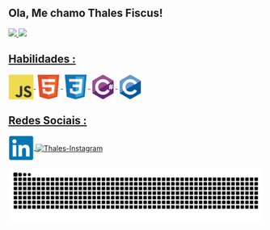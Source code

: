 ## Ola, Me chamo Thales Fiscus!

<div>
  <a href="https://github.com/ThalesF01">
  <img height="180em" src="https://github-readme-stats.vercel.app/api?username=ThalesF01&show_icons=true&theme=dracula&include_all_commits=true&count_private=true"/>
  <img height="180em" src="https://github-readme-stats.vercel.app/api/top-langs/?username=ThalesF01&layout=compact&langs_count=16&theme=dracula"/>
<div>

## Habilidades :
<div style="display: inline_block">
<img align="center" alt="JavaScript" height="50" width="50" src="https://raw.githubusercontent.com/devicons/devicon/master/icons/javascript/javascript-original.svg"      style="max.width:100%;">

<img align="center" alt="HTML" height="50" width="50" src="https://raw.githubusercontent.com/devicons/devicon/master/icons/html5/html5-original.svg"      style="max.width:100%;">

<img align="center" alt="CSS" height="50" width="50" src="https://raw.githubusercontent.com/devicons/devicon/master/icons/css3/css3-original.svg" style="max.width:100%;">

<img align="center" alt="CSharp" height="50" width="50" src="https://raw.githubusercontent.com/devicons/devicon/master/icons/csharp/csharp-original.svg"      style="max.width:100%;">

<img align="center" alt="C" height="50" width="50" src="https://raw.githubusercontent.com/devicons/devicon/master/icons/c/c-original.svg"      style="max.width:100%;">
</div>


## Redes Sociais :
  <a href="www.linkedin.com/in/thalesf01" target="_blank">
  <img align="center" alt="Thales-linkedin" height="50" width="50" src="https://raw.githubusercontent.com/devicons/devicon/master/icons/linkedin/linkedin-original.svg"      style="max.width:100%;">
  </a>
  
  <a href="https://www.instagram.com/thales_fiscus/" target="_blank">
  <img align="center" alt="Thales-Instagram" height="50" width="50" src="https://cdn.worldvectorlogo.com/logos/instagram-2-1.svg"style="max.width:100%;">
  </a>
  
  






![Snake animation](https://github.com/ThalesF01/ThalesF01/blob/output/github-contribution-grid-snake.svg)
